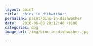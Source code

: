 ```yaml
---
layout: paint
title:  "binx in dishwasher"
permalink: paint/binx-in-dishwasher
date:   2016-06-08 20:12:48 +0100
categories: dog
image_url: /img/binx-in-dishwasher.jpg

---
```

